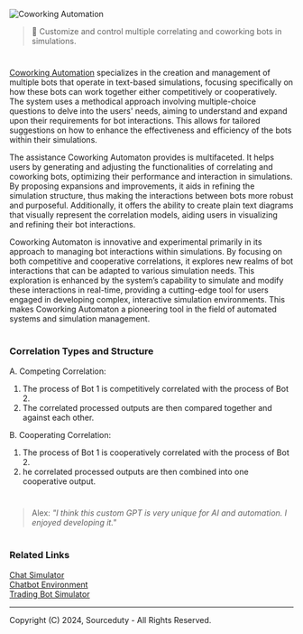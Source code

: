 ![Coworking Automation](https://github.com/sourceduty/Coworking_Automation/assets/123030236/6ff584f7-3c31-4284-bcdb-80861660e628)

> 🤖 Customize and control multiple correlating and coworking bots in simulations.

#

[Coworking Automation](https://chat.openai.com/g/g-IsgXMZS6N-coworking-automaton) specializes in the creation and management of multiple bots that operate in text-based simulations, focusing specifically on how these bots can work together either competitively or cooperatively. The system uses a methodical approach involving multiple-choice questions to delve into the users' needs, aiming to understand and expand upon their requirements for bot interactions. This allows for tailored suggestions on how to enhance the effectiveness and efficiency of the bots within their simulations.

The assistance Coworking Automaton provides is multifaceted. It helps users by generating and adjusting the functionalities of correlating and coworking bots, optimizing their performance and interaction in simulations. By proposing expansions and improvements, it aids in refining the simulation structure, thus making the interactions between bots more robust and purposeful. Additionally, it offers the ability to create plain text diagrams that visually represent the correlation models, aiding users in visualizing and refining their bot interactions.

Coworking Automaton is innovative and experimental primarily in its approach to managing bot interactions within simulations. By focusing on both competitive and cooperative correlations, it explores new realms of bot interactions that can be adapted to various simulation needs. This exploration is enhanced by the system’s capability to simulate and modify these interactions in real-time, providing a cutting-edge tool for users engaged in developing complex, interactive simulation environments. This makes Coworking Automaton a pioneering tool in the field of automated systems and simulation management.

#
### Correlation Types and Structure

A. Competing Correlation:

1. The process of Bot 1 is competitively correlated with the process of Bot 2.
2. The correlated processed outputs are then compared together and against each other.

B. Cooperating Correlation:

1. The process of Bot 1 is cooperatively correlated with the process of Bot 2.
2. he correlated processed outputs are then combined into one cooperative output.

#

> Alex: *"I think this custom GPT is very unique for AI and automation. I enjoyed developing it."*

#
### Related Links

[Chat Simulator](https://chat.openai.com/g/g-pVviDoA7V-chat-simulator)
<br>
[Chatbot Environment](https://github.com/sourceduty/Chatbot_Environment)
<br>
[Trading Bot Simulator](https://chat.openai.com/g/g-OCgWKt0lF-trading-bot-simulator)

***
Copyright (C) 2024, Sourceduty - All Rights Reserved.
